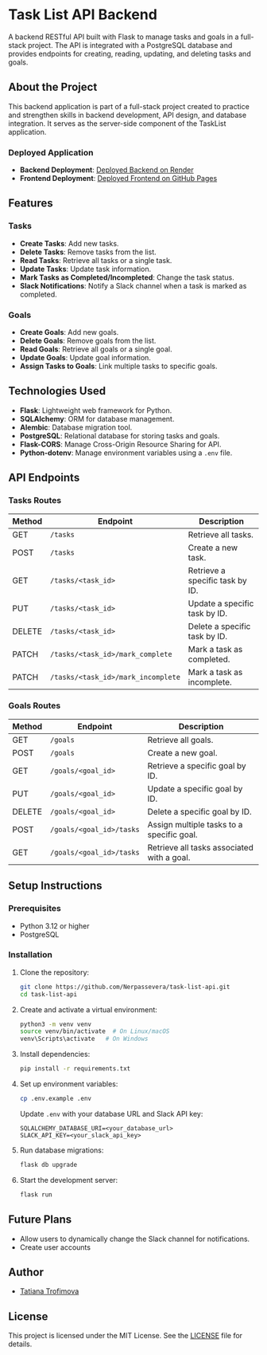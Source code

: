 
# Task List API Backend

A backend RESTful API built with Flask to manage tasks and goals in a full-stack project. The API is integrated with a PostgreSQL database and provides endpoints for creating, reading, updating, and deleting tasks and goals. 

## About the Project

This backend application is part of a full-stack project created to practice and strengthen skills in backend development, API design, and database integration. It serves as the server-side component of the TaskList application.

### Deployed Application

- **Backend Deployment**: [Deployed Backend on Render](https://task-list-api-ai13.onrender.com)
- **Frontend Deployment**: [Deployed Frontend on GitHub Pages](https://nerpassevera.github.io/task-list-front-end)

## Features

### Tasks
- **Create Tasks**: Add new tasks.
- **Delete Tasks**: Remove tasks from the list.
- **Read Tasks**: Retrieve all tasks or a single task.
- **Update Tasks**: Update task information.
- **Mark Tasks as Completed/Incompleted**: Change the task status.
- **Slack Notifications**: Notify a Slack channel when a task is marked as completed.

### Goals
- **Create Goals**: Add new goals.
- **Delete Goals**: Remove goals from the list.
- **Read Goals**: Retrieve all goals or a single goal.
- **Update Goals**: Update goal information.
- **Assign Tasks to Goals**: Link multiple tasks to specific goals.

## Technologies Used

- **Flask**: Lightweight web framework for Python.
- **SQLAlchemy**: ORM for database management.
- **Alembic**: Database migration tool.
- **PostgreSQL**: Relational database for storing tasks and goals.
- **Flask-CORS**: Manage Cross-Origin Resource Sharing for API.
- **Python-dotenv**: Manage environment variables using a `.env` file.

## API Endpoints

### Tasks Routes

| Method   | Endpoint                    | Description                              |
|----------|-----------------------------|------------------------------------------|
| GET      | `/tasks`                    | Retrieve all tasks.                      |
| POST     | `/tasks`                    | Create a new task.                       |
| GET      | `/tasks/<task_id>`          | Retrieve a specific task by ID.          |
| PUT      | `/tasks/<task_id>`          | Update a specific task by ID.            |
| DELETE   | `/tasks/<task_id>`          | Delete a specific task by ID.            |
| PATCH    | `/tasks/<task_id>/mark_complete` | Mark a task as completed.           |
| PATCH    | `/tasks/<task_id>/mark_incomplete` | Mark a task as incomplete.         |

### Goals Routes

| Method   | Endpoint                    | Description                              |
|----------|-----------------------------|------------------------------------------|
| GET      | `/goals`                    | Retrieve all goals.                      |
| POST     | `/goals`                    | Create a new goal.                       |
| GET      | `/goals/<goal_id>`          | Retrieve a specific goal by ID.          |
| PUT      | `/goals/<goal_id>`          | Update a specific goal by ID.            |
| DELETE   | `/goals/<goal_id>`          | Delete a specific goal by ID.            |
| POST     | `/goals/<goal_id>/tasks`    |Assign multiple tasks to a specific goal. |
| GET      | `/goals/<goal_id>/tasks`	 |Retrieve all tasks associated with a goal.|

## Setup Instructions

### Prerequisites
- Python 3.12 or higher
- PostgreSQL

### Installation

1. Clone the repository:
    ```bash
    git clone https://github.com/Nerpassevera/task-list-api.git
    cd task-list-api
    ```

2. Create and activate a virtual environment:
    ```bash
    python3 -m venv venv
    source venv/bin/activate  # On Linux/macOS
    venv\Scripts\activate   # On Windows
    ```

3. Install dependencies:
    ```bash
    pip install -r requirements.txt
    ```

4. Set up environment variables:
    ```bash
    cp .env.example .env
    ```

    Update `.env` with your database URL and Slack API key:
    ```
    SQLALCHEMY_DATABASE_URI=<your_database_url>
    SLACK_API_KEY=<your_slack_api_key>
    ```

5. Run database migrations:
    ```bash
    flask db upgrade
    ```

6. Start the development server:
    ```bash
    flask run
    ```

## Future Plans

- Allow users to dynamically change the Slack channel for notifications.
- Create user accounts

## Author

- [Tatiana Trofimova](https://github.com/Nerpassevera)

## License

This project is licensed under the MIT License. See the [LICENSE](LICENSE) file for details.

